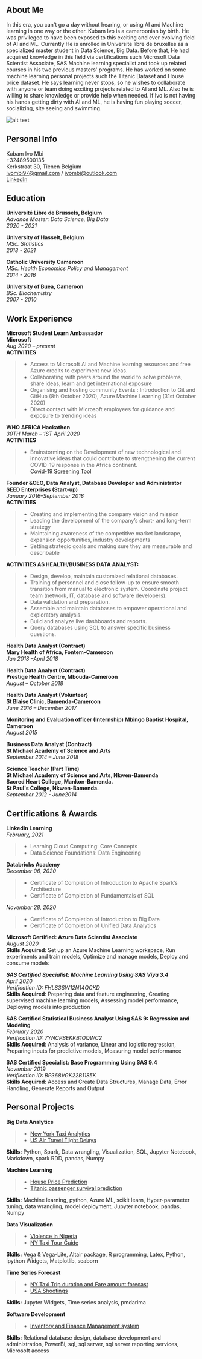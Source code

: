 ## About Me
In this era, you can't go a day without hearing, or using AI and Machine learning in one way or the other. Kubam Ivo is a cameroonian by birth. He was privileged to have been exposed to this exciting and ever evolving field of AI and ML. Currently He is enrolled in Universite libre de bruxelles as a specialized master student in Data Science, Big Data. Before that, He had acquired knowledge in this field via certifications such Microsoft Data Scientist Associate, SAS Machine learning specialist and took up related courses in his two previous masters' programs. He has worked on some machine learning personal projects such the Titanic Dataset and House price dataset. He says learning never stops, so he wishes to collaborate with anyone or team doing exciting projects related to AI and ML. Also he is willing to share knowledge or provide help when needed. If Ivo is not having his hands getting dirty with AI and ML, he is having fun playing soccer, socializing, site seeing and swimming.

![alt text](https://github.com/ivombi/ivombi/blob/main/avatar2.jpg)


## Personal Info
 Kubam Ivo Mbi <br> 
 +32489500135 <br>
 Kerkstraat 30, Tienen Belgium <br>
 ivombi97@gmail.com / ivombi@outlook.com <br>
 [LinkedIn](www.linkedin.com/in/kubamivombi) <br>

## Education
 **Université Libre de Brussels, Belgium**
 <br>
 *Advance Master: Data Science, Big Data* <br>
 *2020 - 2021* <br>
 
**University of Hasselt, Belgium** <br>
*MSc. Statistics* <br>
*2018 - 2021* <br>

**Catholic University Cameroon** <br>
*MSc. Health Economics Policy and Management* <br>
*2014 - 2016* <br>

**University of Buea, Cameroon** <br>
*BSc. Biochemistry* <br>
*2007 - 2010* <br>

## Work Experience 
**Microsoft Student Learn Ambassador** <br>
**Microsoft** <br>
*Aug 2020 – present* <br>
**ACTIVITIES**
 > -  Access to  Microsoft AI and Machine learning resources and free Azure credits to experiment new ideas.
 > -  Collaborating with peers around the world to solve problems, share ideas, learn and get international exposure
 > -  Organising and hosting community	Events : Introduction to Git and GitHub (8th October 2020), Azure Machine Learning (31st October 2020) <br>
 > - 	Direct contact with Microsoft employees for guidance and exposure to trending ideas
 
**WHO AFRICA Hackathon** <br>
*30TH March – 1ST April 2020* <br>
**ACTIVITIES**
> - Brainstorming on the	Development of new technological and innovative ideas that could contribute to strengthening the current COVID-19 response in the Africa continent.  
[Covid-19 Screening Tool](https://covid-19-119e0.web.app/)

**Founder &CEO, Data Analyst, Database Developer and Administrator**<br>
**SEED Enterprises (Start-up)**<br>
*January 2016–September 2018*<br>
**ACTIVITIES**
> - Creating and implementing the company vision and mission
> - Leading the development of the company’s short- and long-term strategy
> - Maintaining awareness of the competitive market landscape, expansion opportunities, industry developments
> - Setting strategic goals and making sure they are measurable and describable

**ACTIVITIES AS HEALTH/BUSINESS DATA ANALYST:** 
> -	Design, develop, maintain customized relational databases. 
> -	Training of personnel and close follow-up to ensure smooth transition from manual to electronic system. Coordinate project team (network, IT, database and software developers).
> -	Data validation and preparation.
> -	Assemble and maintain databases to empower operational and exploratory analysis.
> - Build and analyze live dashboards and reports. 
> -	Query databases using SQL to answer specific business questions. 

**Health Data Analyst (Contract)** <br>
**Mary Health of Africa, Fontem-Cameroon** <br>
*Jan 2018 –April 2018* <br>

**Health Data Analyst (Contract)**<br>
**Prestige Health Centre, Mbouda-Cameroon**<br>
*August – October 2018*<br>

**Health Data Analyst (Volunteer)**<br>
**St Blaise Clinic, Bamenda-Cameroon** <br>
*June 2016 –  December 2017* <br>

**Monitoring and Evaluation officer (Internship)**
**Mbingo Baptist Hospital, Cameroon**<br>
*August 2015*<br>

**Business Data Analyst (Contract)**<br>
**St Michael Academy of Science and Arts**<br>
*September 2014 – June 2018*<br>

**Science Teacher (Part Time)**<br>
**St Michael Academy of Science and Arts, Nkwen-Bamenda** <br>
**Sacred Heart College, Mankon-Bamenda.** <br>
**St Paul's College, Nkwen-Bamenda.** <br>
*September 2012 - June2014*<br>

## Certifications & Awards
**Linkedin Learning**<br>
*February, 2021*
> - Learning Cloud Computing: Core Concepts
> - Data Science Foundations: Data Engineering

**Databricks Academy**<br>
*December 06, 2020*<br>
> - Certificate of Completion of Introduction to Apache Spark’s Architecture<br>
> -	Certificate of Completion of Fundamentals of SQL<br>

*November 28, 2020*<br>
> - Certificate of Completion of Introduction to Big Data <br>
> -	Certificate of Completion of Unified Data Analytics<br>

**Microsoft Certified: Azure Data Scientist Associate**<br>
*August 2020*<br>
**Skills Acquired**: Set up an Azure Machine Learning workspace, Run experiments and train models, Optimize and manage models, Deploy and consume models<br>

***SAS Certified Specialist: Machine Learning Using SAS Viya 3.4***<br>
*April 2020*<br>
*Verification ID: FHLS3SW12N14QCKD*<br>
**Skills Acquired**: Preparing data and feature engineering, Creating supervised machine learning models, Assessing model performance, Deploying models into production<br>

**SAS Certified Statistical Business Analyst Using SAS 9: Regression and Modeling**<br>
*February 2020*<br>
*Verification ID: 7YNCPBEKKB1QQWC2*<br>
**Skills Acquired**: Analysis of variance, Linear and logistic regression, Preparing inputs for predictive models, Measuring model performance<br>

**SAS Certified Specialist: Base Programming Using SAS 9.4**<br>
*November 2019*<br>
*Verification ID: BP368VGK22B1185K*<br>
**Skills Acquired**: Access and Create Data Structures, Manage Data, Error Handling, Generate Reports and Output<br>

## Personal Projects

**Big Data Analytics** 
> - [New York Taxi Analytics](https://github.com/MSBGDA/INFO-H-600-Project-Group-AH.git)<br>
> - [US Air Travel Flight Delays](https://github.com/ivombi/Introduction-to-Programming/blob/master/big_assignment.py)<br>

**Skills:** Python, Spark, Data wrangling, Visualization, SQL, Jupyter Notebook, Markdown, spark RDD,  pandas, Numpy<br>

**Machine Learning** 
> - [House Price Prediction](https://github.com/ivombi/House-price-prediction.git)<br>
> - [Titanic passenger survival prediction](https://github.com/ivombi/Titanic-Machine-Learning-from-Disaster.git)<br>

**Skills:** Machine learning, python, Azure ML, scikit learn, Hyper-parameter tuning, data wrangling, model deployment, Jupyter notebook, pandas, Numpy<br>

**Data Visualization**
> - [Violence in Nigeria](https://github.com/ivombi/Data-visualisation.git)<br>
> - [NY Taxi Tour Guide](https://github.com/ivombi/NY-Taxi.git)<br>

**Skills:** Vega & Vega-Lite, Altair package, R programming, Latex, Python, ipython Widgets, Matplotlib, seaborn<br>

 **Time Series Forecast**
 > - [NY Taxi Trip duration and Fare amount forecast](https://github.com/ivombi/NY-Taxi-Forecast.git)
 > - [USA Shootings](https://github.com/ivombi/US-Shootings.git)
 
 **Skills:** Jupyter Widgets, Time series analysis, pmdarima
 
 **Software Development**
 > - [Inventory and Finance Management system](https://www.facebook.com/kubam.mbi/posts/1492845557439243)
 
 **Skills:** Relational database design, database development and administration, PowerBi, sql, sql server, sql server reporting services, Microsoft access

















 

<!--
**ivombi/ivombi** is a ✨ _special_ ✨ repository because its `README.md` (this file) appears on your GitHub profile.

Here are some ideas to get you started:

- 🔭 I’m currently working on ...
- 🌱 I’m currently learning ...
- 👯 I’m looking to collaborate on ...
- 🤔 I’m looking for help with ...
- 💬 Ask me about ...
- 📫 How to reach me: ...
- 😄 Pronouns: ...
- ⚡ Fun fact: ...
-->
